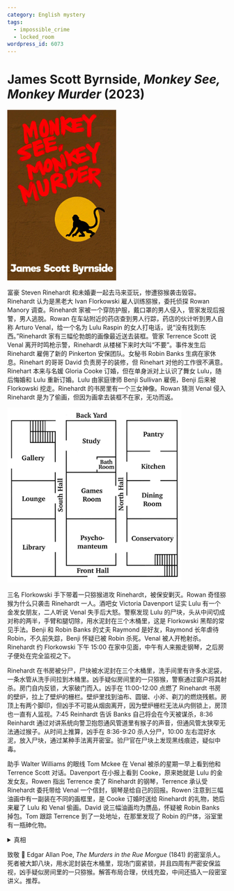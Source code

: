 ```yaml
---
category: English mystery
tags:
  - impossible_crime
  - locked_room
wordpress_id: 6073
---
```


# James Scott Byrnside, <i>Monkey See, Monkey Murder</i> (2023)

<img src=images/2023_cover.jpg width=250/>

富豪 Steven Rinehardt 和未婚妻一起去马来亚玩，惨遭猕猴袭击毁容。Rinehardt 认为是黑老大 Ivan Florkowski 雇人训练猕猴，委托侦探 Rowan Manory 调查。Rinehardt 家被一个穿防护服，戴口罩的男人侵入，管家发现后报警，男人逃脱。Rowan 在车站附近的药店查到男人行踪，药店的伙计听到男人自称 Arturo Venal，给一个名为 Lulu Raspin 的女人打电话，说“没有找到东西。”Rinehardt 家有三幅伦勃朗的画像最近送去装框。管家 Terrence Scott 说 Venal 离开时鸣枪示警，Rinehardt 从楼梯下来时大叫“不要”。事件发生后 Rinehardt 雇佣了新的 Pinkerton 安保团队。女秘书 Robin Banks 生病在家休息。Rinehart 的哥哥 David 负责房子的装修，但 Rinehart 对他的工作很不满意。Rinehart 本来与名媛 Gloria Cooke 订婚，但在单身派对上认识了舞女 Lulu，随后悔婚和 Lulu 重新订婚。Lulu 由家庭律师 Benji Sullivan 雇佣，Benji 后来被 Florkowski 挖走。Rinehardt 的书房里有一个三女神像。Rowan 猜测 Venal 侵入 Rinehardt 是为了偷画，但因为画拿去装框不在家，无功而返。

<img src=images/2023_floor_plan.jpg width=400/>

三名 Florkowski 手下带着一只猕猴进攻 Rinehardt，被保安剿灭。Rowan 奇怪猕猴为什么只袭击 Rinehardt 一人。酒吧女 Victoria Davenport 证实 Lulu 有一个金发女朋友，二人听说 Venal 失手后大怒。警察发现 Lulu 的尸块，头从中间切成对称的两半，手臂和腿切除，用水泥封在三个木桶里，这是 Florkowski 黑帮的常见手法。Benji 和 Robin Banks 的丈夫 Raymond 是好友，Raymond 长年虐待 Robin，不久前失踪，Benji 怀疑已被 Robin 杀死。Venal 被人开枪射杀。Rinehardt 约 Florkowski 下午 15:00 在家中见面，中午有人来搬走钢琴，之后房子便处在完全监视之下。

Rinehardt 在书房被分尸，尸块被水泥封在三个木桶里，洗手间里有许多水泥袋，一条水管从洗手间拉到木桶里。凶手疑似房间里的一只猕猴，警察通过窗户将其射杀。房门自内反锁，大家破门而入。凶手在 11:00-12:00 点燃了 Rinehardt 书房的壁炉，拉上了壁炉的栅栏。壁炉里找到油布、圆锯、小斧、剃刀的燃烧残骸。房顶上有两个脚印，但凶手不可能从烟囱离开，因为壁炉栅栏无法从内侧锁上，房顶也一直有人监视。7:45 Reinhardt 告诉 Banks 自己将会在今天被谋杀，8:36 Reinhardt 通过对讲系统向警卫抱怨通风管道里有猴子的声音，但通风管太狭窄无法通过猴子。从时间上推算，凶手在 8:36-9:20 杀人分尸，10:00 左右混好水泥，放入尸块，通过某种手法离开密室。验尸官在尸块上发现黑线痕迹，疑似中毒。

助手 Walter Williams 的眼线 Tom Mckee 在 Venal 被杀的星期一早上看到他和 Terrence Scott 对话。Davenport 在小报上看到 Cooke，原来她就是 Lulu 的金发女友。Rowen 指出 Terrence 卖了 Rinehardt 的钢琴，Terrence 承认受 Rinehardt 委托带给 Venal 一个信封，钢琴是给自己的回报。Rowen 注意到三幅油画中有一副装在不同的画框里，是 Cooke 订婚时送给 Rinehardt 的礼物，她后来雇了 Lulu 和 Venal 偷画。David 说三幅油画均为赝品，怀疑被 Robin Banks 掉包。Tom 跟踪 Terrence 到了一处地址，在那里发现了 Robin 的尸体，浴室里有一瓶砷化物。

<details><summary>真相</summary>
凶手是 Raymond Banks，他得了三期梅毒面部溃烂，得知 Reinhardt 被猴子袭击毁容，于是杀死 Reinhardt 冒充。Rowen 见到的 Reinhardt 是 Raymond 冒充（伏线：书房里有三女神像应该不信上帝，但 Raymond 言语中提到上帝）。他把尸体用水泥封存，装在中空的青铜雕像里，尸块上的黑线是雕像留下的痕迹。他为了偷画换钱，假装不喜欢 David 的装修，把房间装潢重新布置。Venal 溜进家中偷拍了 Raymond 的照片卖给小报，Raymond 担心自己假冒身份曝光，委托 Terrence 花一千块买回照片。Raymond 从楼梯下来的时候说“不要”是让管家不要打电话报警。Raymond 从黑市走私了猕猴，制造猕猴袭击的假象，Florkowski 手下带来的猕猴只袭击 Raymond 一人是因为在他身上闻到了异种猕猴的气味。

案发前日，Raymond 从雕像中取出 Reinhardt 的尸块，放入木桶中，浇入新的水泥。他卸下窗玻璃进入书房，将房门自内上锁，凶器丢入壁炉内，给猕猴打了镇静剂留在房间里，然后从窗户离开，装回窗框。案发当日，Raymond 从画室的对讲机抱怨书房洗手间的通风管道有响声，造成自己在书房的假象。Raymond 告诉 Terrence 自己为了不被 Florkowski 杀死，用实验室的尸体布置了假死局，Terrence 信以为真。Raymond 藏在钢琴里，Terrence 运走钢琴的时候把他一起运走。Robin Banks 被丈夫传染了梅毒（伏线：生病），浴室里的砷化物是用来治疗的药物。
</details>

致敬 📖 Edgar Allan Poe, <i>The Murders in the Rue Morgue</i> (1841) 的密室杀人。死者被大卸八块，用水泥封装在木桶里，现场门窗紧锁，并且四周有严密安保监视，凶手疑似房间里的一只猕猴。解答布局合理，伏线充盈，中间还插入一段密室讲义。推荐。